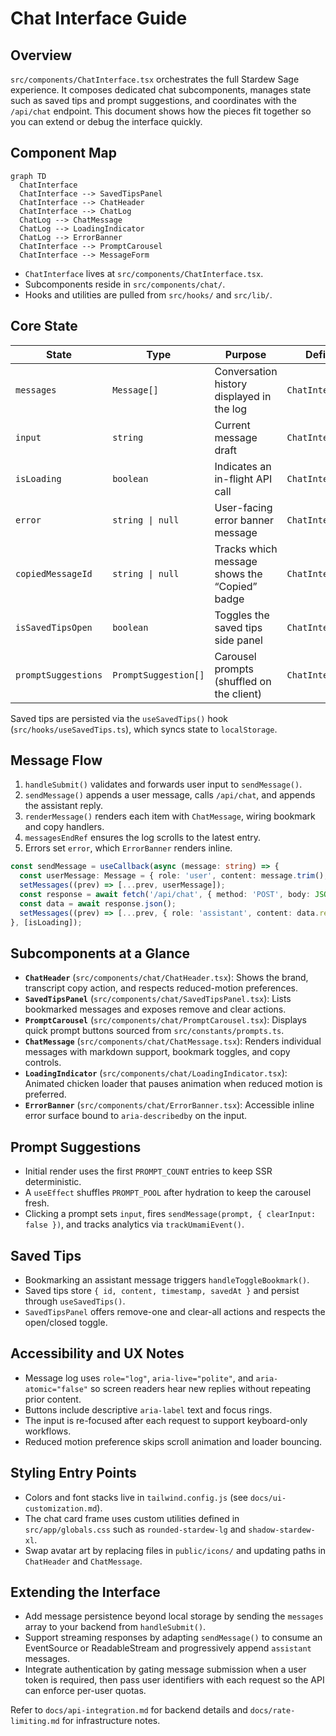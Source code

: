 # Chat Interface Guide

## Overview

`src/components/ChatInterface.tsx` orchestrates the full Stardew Sage experience. It composes dedicated chat subcomponents, manages state such as saved tips and prompt suggestions, and coordinates with the `/api/chat` endpoint. This document shows how the pieces fit together so you can extend or debug the interface quickly.

## Component Map

```mermaid
graph TD
  ChatInterface
  ChatInterface --> SavedTipsPanel
  ChatInterface --> ChatHeader
  ChatInterface --> ChatLog
  ChatLog --> ChatMessage
  ChatLog --> LoadingIndicator
  ChatLog --> ErrorBanner
  ChatInterface --> PromptCarousel
  ChatInterface --> MessageForm
```

- `ChatInterface` lives at `src/components/ChatInterface.tsx`.
- Subcomponents reside in `src/components/chat/`.
- Hooks and utilities are pulled from `src/hooks/` and `src/lib/`.

## Core State

| State | Type | Purpose | Defined in |
| --- | --- | --- | --- |
| `messages` | `Message[]` | Conversation history displayed in the log | `ChatInterface.tsx` |
| `input` | `string` | Current message draft | `ChatInterface.tsx` |
| `isLoading` | `boolean` | Indicates an in-flight API call | `ChatInterface.tsx` |
| `error` | `string \| null` | User-facing error banner message | `ChatInterface.tsx` |
| `copiedMessageId` | `string \| null` | Tracks which message shows the “Copied” badge | `ChatInterface.tsx` |
| `isSavedTipsOpen` | `boolean` | Toggles the saved tips side panel | `ChatInterface.tsx` |
| `promptSuggestions` | `PromptSuggestion[]` | Carousel prompts (shuffled on the client) | `ChatInterface.tsx` |

Saved tips are persisted via the `useSavedTips()` hook (`src/hooks/useSavedTips.ts`), which syncs state to `localStorage`.

## Message Flow

1. `handleSubmit()` validates and forwards user input to `sendMessage()`.
2. `sendMessage()` appends a user message, calls `/api/chat`, and appends the assistant reply.
3. `renderMessage()` renders each item with `ChatMessage`, wiring bookmark and copy handlers.
4. `messagesEndRef` ensures the log scrolls to the latest entry.
5. Errors set `error`, which `ErrorBanner` renders inline.

```typescript
const sendMessage = useCallback(async (message: string) => {
  const userMessage: Message = { role: 'user', content: message.trim(), timestamp: new Date() };
  setMessages((prev) => [...prev, userMessage]);
  const response = await fetch('/api/chat', { method: 'POST', body: JSON.stringify({ message }) });
  const data = await response.json();
  setMessages((prev) => [...prev, { role: 'assistant', content: data.response, timestamp: new Date() }]);
}, [isLoading]);
```

## Subcomponents at a Glance

- **`ChatHeader`** (`src/components/chat/ChatHeader.tsx`): Shows the brand, transcript copy action, and respects reduced-motion preferences.
- **`SavedTipsPanel`** (`src/components/chat/SavedTipsPanel.tsx`): Lists bookmarked messages and exposes remove and clear actions.
- **`PromptCarousel`** (`src/components/chat/PromptCarousel.tsx`): Displays quick prompt buttons sourced from `src/constants/prompts.ts`.
- **`ChatMessage`** (`src/components/chat/ChatMessage.tsx`): Renders individual messages with markdown support, bookmark toggles, and copy controls.
- **`LoadingIndicator`** (`src/components/chat/LoadingIndicator.tsx`): Animated chicken loader that pauses animation when reduced motion is preferred.
- **`ErrorBanner`** (`src/components/chat/ErrorBanner.tsx`): Accessible inline error surface bound to `aria-describedby` on the input.

## Prompt Suggestions

- Initial render uses the first `PROMPT_COUNT` entries to keep SSR deterministic.
- A `useEffect` shuffles `PROMPT_POOL` after hydration to keep the carousel fresh.
- Clicking a prompt sets `input`, fires `sendMessage(prompt, { clearInput: false })`, and tracks analytics via `trackUmamiEvent()`.

## Saved Tips

- Bookmarking an assistant message triggers `handleToggleBookmark()`.
- Saved tips store `{ id, content, timestamp, savedAt }` and persist through `useSavedTips()`.
- `SavedTipsPanel` offers remove-one and clear-all actions and respects the open/closed toggle.

## Accessibility and UX Notes

- Message log uses `role="log"`, `aria-live="polite"`, and `aria-atomic="false"` so screen readers hear new replies without repeating prior content.
- Buttons include descriptive `aria-label` text and focus rings.
- The input is re-focused after each request to support keyboard-only workflows.
- Reduced motion preference skips scroll animation and loader bouncing.

## Styling Entry Points

- Colors and font stacks live in `tailwind.config.js` (see `docs/ui-customization.md`).
- The chat card frame uses custom utilities defined in `src/app/globals.css` such as `rounded-stardew-lg` and `shadow-stardew-xl`.
- Swap avatar art by replacing files in `public/icons/` and updating paths in `ChatHeader` and `ChatMessage`.

## Extending the Interface

- Add message persistence beyond local storage by sending the `messages` array to your backend from `handleSubmit()`.
- Support streaming responses by adapting `sendMessage()` to consume an EventSource or ReadableStream and progressively append `assistant` messages.
- Integrate authentication by gating message submission when a user token is required, then pass user identifiers with each request so the API can enforce per-user quotas.

Refer to `docs/api-integration.md` for backend details and `docs/rate-limiting.md` for infrastructure notes.